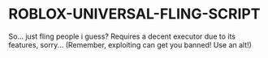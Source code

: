 # ROBLOX-UNIVERSAL-FLING-SCRIPT
So... just fling people i guess? Requires a decent executor due to its features, sorry...
(Remember, exploiting can get you banned! Use an alt!)
